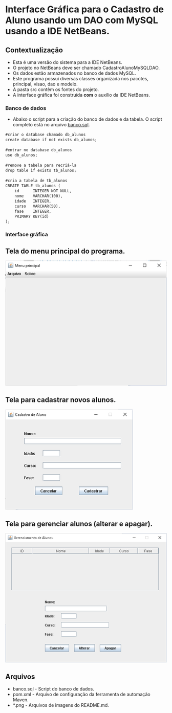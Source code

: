 # Interface Gráfica para o Cadastro de Aluno usando um DAO com MySQL usando a IDE NetBeans.

## Contextualização

 - Esta é uma versão do sistema para a IDE NetBeans.<br> 
 - O projeto no NetBeans deve ser chamado CadastroAlunoMySQLDAO.<br>
 - Os dados estão armazenados no banco de dados MySQL.<br>
 - Este programa possui diversas classes organizada nos pacotes, principal, visao, dao e modelo.<br>
 - A pasta src contêm os fontes do projeto.<br>
 - A interface gráfica foi construída **com** o auxílio da IDE NetBeans.<br>

### Banco de dados

- Abaixo o script para a criação do banco de dados e da tabela. O script completo está no arquivo [banco.sql](banco.sql).

```
#criar o database chamado db_alunos
create database if not exists db_alunos;

#entrar no database db_alunos
use db_alunos;

#remove a tabela para recriá-la
drop table if exists tb_alunos;

#cria a tabela de tb_alunos
CREATE TABLE tb_alunos ( 
    id      INTEGER NOT NULL, 
    nome    VARCHAR(100), 
    idade   INTEGER,
    curso   VARCHAR(50),
    fase    INTEGER,
    PRIMARY KEY(id)
);

```

### Interface gráfica

## Tela do menu principal do programa.
![tela1](tela1.png)

## Tela para cadastrar novos alunos.
![tela2](tela2.png)

## Tela para gerenciar alunos (alterar e apagar).
![tela3](tela3.png)

## Arquivos

- banco.sql - Script do banco de dados.
- pom.xml - Arquivo de configuração da ferramenta de automação Maven.
- *.png - Arquivos de imagens do README.md.
